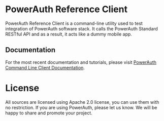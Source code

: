 # PowerAuth Reference Client

PowerAuth Reference Client is a command-line utility used to test integration of PowerAuth software stack. It calls the PowerAuth Standard RESTful API and as a result, it acts like a dummy mobile app.

## Documentation

For the most recent documentation and tutorials, please visit [PowerAuth Command Line Client Documentation](./docs/Home.md).

# License

All sources are licensed using Apache 2.0 license, you can use them with no restriction. If you are using PowerAuth, please let us know. We will be happy to share and promote your project.
